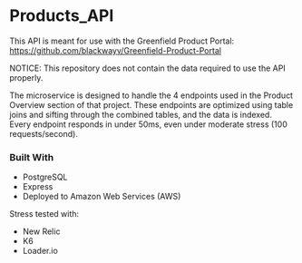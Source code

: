 # Products_API
This API is meant for use with the Greenfield Product Portal: https://github.com/blackwayv/Greenfield-Product-Portal

NOTICE: This repository does not contain the data required to use the API properly. 

The microservice is designed to handle the 4 endpoints used in the Product Overview section of that project. These endpoints are optimized using table joins and sifting through the combined tables, and the data is indexed. Every endpoint responds in under 50ms, even under moderate stress (100 requests/second).

### Built With
* PostgreSQL
* Express
* Deployed to Amazon Web Services (AWS)

Stress tested with:
* New Relic
* K6
* Loader.io
